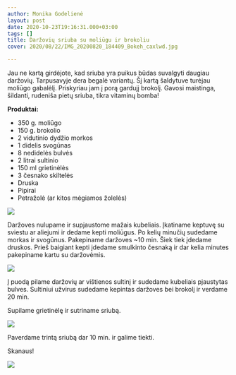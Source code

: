 ```yaml
---
author: Monika Godelienė
layout: post
date: 2020-10-23T19:16:31.000+03:00
tags: []
title: Daržovių sriuba su moliūgu ir brokoliu
cover: 2020/08/22/IMG_20200820_184409_Bokeh_caxlwd.jpg

---
```

Jau ne kartą girdėjote, kad sriuba yra puikus būdas suvalgyti daugiau daržovių. Tarpusavyje dera begalė variantų. Šį kartą šaldytuve turėjau moliūgo gabalėlį. Priskyriau jam į porą gardujį brokolį. Gavosi maistinga, šildanti, rudeniša pietų sriuba, tikra vitaminų bomba!

**Produktai:**

* 350 g. moliūgo
* 150 g. brokolio
* 2 vidutinio dydžio morkos
* 1 didelis svogūnas
* 8 nedidelės bulvės
* 2 litrai sultinio
* 150 ml grietinėlės
* 3 česnako skiltelės
* Druska
* Pipirai
* Petražolė (ar kitos mėgiamos žolelės)

![](https://res.cloudinary.com/monikagod/image/upload/v1598965272/2020/08/22/IMG_20200820_175248_Bokeh_lbkjxo.jpg)

Daržoves nulupame ir supjaustome mažais kubeliais. Įkatiname keptuvę su sviestu ar aliejumi ir dedame kepti moliūgus. Po kelių minučių sudedame morkas ir svogūnus. Pakepiname daržoves \~10 min. Šiek tiek įdedame druskos. Prieš baigiant kepti įdedame smulkinto česnaką ir dar kelia minutes pakepiname kartu su daržovėmis.

![](https://res.cloudinary.com/monikagod/image/upload/v1598965271/2020/08/22/IMG_20200820_181028_Bokeh_x2icsw.jpg)

Į puodą pilame daržovių ar vištienos sultinį ir sudedame kubeliais pjaustytas bulves. Sultiniui užvirus sudedame kepintas daržoves bei brokolį ir verdame 20 min.

Supilame grietinėlę ir sutriname sriubą.

![](https://res.cloudinary.com/monikagod/image/upload/v1598965271/2020/08/22/IMG_20200820_183829_Bokeh_zu2ng3.jpg)

Paverdame trintą sriubą dar 10 min. ir galime tiekti.

Skanaus!

![](https://res.cloudinary.com/monikagod/image/upload/v1598965272/2020/08/22/IMG_20200820_184409_Bokeh_caxlwd.jpg)